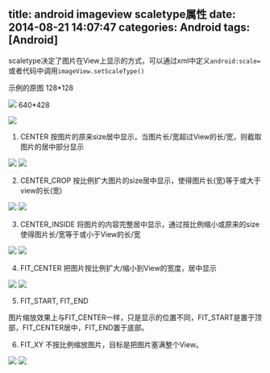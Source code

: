 title: android imageview scaletype属性
date: 2014-08-21 14:07:47
categories: Android
tags: [Android]
---
<!--more-->
scaletype决定了图片在View上显示的方式，可以通过xml中定义`android:scale=`或者代码中调用`imageView.setScaleType()`

示例的原图
128*128

![](https://github.com/zt1991616/blog/raw/master/Image/14082111.gif)
640*428

![](https://github.com/zt1991616/blog/raw/master/Image/14082112.gif)


1. CENTER
按图片的原来size居中显示，当图片长/宽超过View的长/宽，则截取图片的居中部分显示

![](https://github.com/zt1991616/blog/raw/master/Image/14082101.gif)
![](https://github.com/zt1991616/blog/raw/master/Image/14082102.gif)

2. CENTER_CROP
按比例扩大图片的size居中显示，使得图片长(宽)等于或大于view的长(宽)

![](https://github.com/zt1991616/blog/raw/master/Image/14082103.gif)
![](https://github.com/zt1991616/blog/raw/master/Image/14082104.gif)

3. CENTER_INSIDE
将图片的内容完整居中显示，通过按比例缩小或原来的size使得图片长/宽等于或小于View的长/宽 

![](https://github.com/zt1991616/blog/raw/master/Image/14082105.gif)
![](https://github.com/zt1991616/blog/raw/master/Image/14082106.gif)

4. FIT_CENTER
把图片按比例扩大/缩小到View的宽度，居中显示

![](https://github.com/zt1991616/blog/raw/master/Image/14082107.gif)
![](https://github.com/zt1991616/blog/raw/master/Image/14082108.gif)

5. FIT_START, FIT_END

图片缩放效果上与FIT_CENTER一样，只是显示的位置不同，FIT_START是置于顶部，FIT_CENTER居中，FIT_END置于底部。

6. FIT_XY
不按比例缩放图片，目标是把图片塞满整个View。

![](https://github.com/zt1991616/blog/raw/master/Image/14082109.gif)
![](https://github.com/zt1991616/blog/raw/master/Image/14082110.gif)